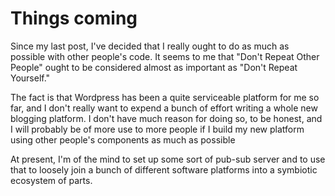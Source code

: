 # Things coming


Since my last post, I've decided that I really ought to do as much as possible
with other people's code. It seems to me that "Don't Repeat Other People"
ought to be considered almost as important as "Don't Repeat Yourself."

The fact is that Wordpress has been a quite serviceable platform for me so
far, and I don't really want to expend a bunch of effort writing a whole new
blogging platform. I don't have much reason for doing so, to be honest, and I
will probably be of more use to more people if I build my new platform using
other people's components as much as possible

At present, I'm of the mind to set up some sort of pub-sub server and to use
that to loosely join a bunch of different software platforms into a symbiotic
ecosystem of parts.


